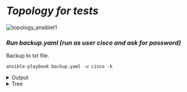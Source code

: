 # ***Topology for tests***

![topology_ansiblet1](https://user-images.githubusercontent.com/50756076/58367722-a2c46780-7ee2-11e9-83c0-2cfe1c9e01cd.jpg)

### ***Run backup.yaml (run as user cisco and ask for password)***
Backup to txt file.
```
ansible-playbook backup.yaml -u cisco -k
```
<details>
<summary>Output</summary>
<pre>
PLAY [Routers] ***************************************************************************************************************************

TASK [show run] **************************************************************************************************************************
ok: [R10]
ok: [R1]
ok: [R7]
ok: [R4]
ok: [R2]
ok: [R8]
ok: [R3]
ok: [R5]
ok: [R9]
ok: [R6]

TASK [check hosts backup directory] ******************************************************************************************************
changed: [R7]
changed: [R1]
changed: [R4]
changed: [R2]
changed: [R10]
changed: [R3]
changed: [R9]
changed: [R8]
changed: [R5]
changed: [R6]

TASK [create timestamp] ******************************************************************************************************************
changed: [R1]
changed: [R7]
changed: [R4]
changed: [R2]
changed: [R10]
changed: [R8]
changed: [R5]
changed: [R9]
changed: [R6]
changed: [R3]

TASK [copy] ******************************************************************************************************************************
changed: [R4]
changed: [R1]
changed: [R7]
changed: [R2]
changed: [R10]
changed: [R3]
changed: [R8]
changed: [R6]
changed: [R5]
changed: [R9]

PLAY RECAP *******************************************************************************************************************************
R1                         : ok=4    changed=3    unreachable=0    failed=0    skipped=0    rescued=0    ignored=0
R10                        : ok=4    changed=3    unreachable=0    failed=0    skipped=0    rescued=0    ignored=0
R2                         : ok=4    changed=3    unreachable=0    failed=0    skipped=0    rescued=0    ignored=0
R3                         : ok=4    changed=3    unreachable=0    failed=0    skipped=0    rescued=0    ignored=0
R4                         : ok=4    changed=3    unreachable=0    failed=0    skipped=0    rescued=0    ignored=0
R5                         : ok=4    changed=3    unreachable=0    failed=0    skipped=0    rescued=0    ignored=0
R6                         : ok=4    changed=3    unreachable=0    failed=0    skipped=0    rescued=0    ignored=0
R7                         : ok=4    changed=3    unreachable=0    failed=0    skipped=0    rescued=0    ignored=0
R8                         : ok=4    changed=3    unreachable=0    failed=0    skipped=0    rescued=0    ignored=0
R9                         : ok=4    changed=3    unreachable=0    failed=0    skipped=0    rescued=0    ignored=0


</pre>
</details>

<details>
<summary>Tree</summary>

<pre>
├── BACKUP
│   ├── R1
│   │   └── R1_running-config_29052019.txt
│   ├── R10
│   │   └── R10_running-config_29052019.txt
│   ├── R2
│   │   └── R2_running-config_29052019.txt
│   ├── R3
│   │   └── R3_running-config_29052019.txt
│   ├── R4
│   │   └── R4_running-config_29052019.txt
│   ├── R5
│   │   └── R5_running-config_29052019.txt
│   ├── R6
│   │   └── R6_running-config_29052019.txt
│   ├── R7
│   │   └── R7_running-config_29052019.txt
│   ├── R8
│   │   └── R8_running-config_29052019.txt
│   └── R9
│       └── R9_running-config_29052019.txt
</pre>
</details>
